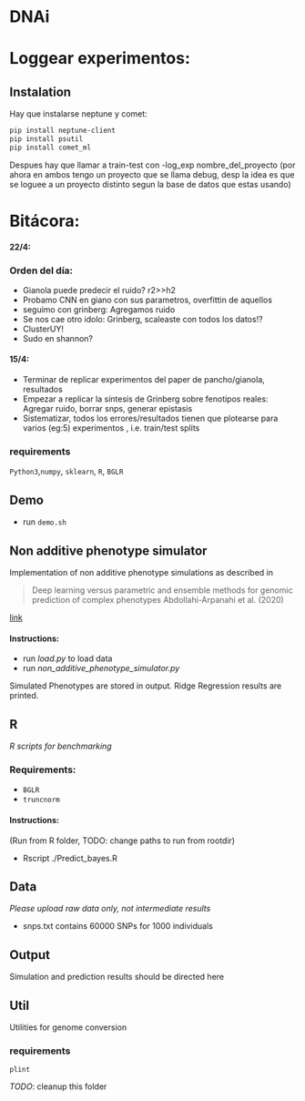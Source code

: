 # DNAi
# Loggear experimentos:

## Instalation
Hay que instalarse neptune y comet:
```bash
pip install neptune-client
pip install psutil
pip install comet_ml

```
Despues hay que llamar a train-test con -log_exp nombre_del_proyecto
(por ahora en ambos tengo un proyecto que se llama debug,
 desp la idea es que se loguee a un proyecto distinto segun la base de datos que estas usando)

# Bitácora: 
#### 22/4:
### Orden del día:

* Gianola puede predecir el ruido? r2>>h2
* Probamo CNN en giano con sus parametros, overfittin de aquellos
* seguimo con grinberg: Agregamos ruido
* Se nos cae otro idolo: Grinberg, scaleaste con todos los datos!?
* ClusterUY!
* Sudo en shannon?


#### 15/4:
* Terminar de replicar experimentos del paper de pancho/gianola, resultados
* Empezar a replicar la síntesis de Grinberg sobre fenotipos reales: Agregar ruido, borrar snps, generar epistasis
* Sistematizar, todos los errores/resultados tienen que plotearse para varios (eg:5) experimentos , i.e. train/test splits

### requirements
`Python3`,`numpy`, `sklearn`, `R`, `BGLR`

## Demo
* run `demo.sh`

## Non additive phenotype simulator

Implementation of non additive phenotype simulations
as described in
> Deep learning versus parametric and ensemble methods for genomic prediction of complex phenotypes
Abdollahi-Arpanahi et al. (2020)

[link](https://gsejournal.biomedcentral.com/articles/10.1186/s12711-020-00531-z)

#### Instructions:

* run *load.py* to load data
* run *non_additive_phenotype_simulator.py*

Simulated Phenotypes are stored in output. 
Ridge Regression results are  printed.

## R
*R scripts for benchmarking*

### Requirements:
* `BGLR`
* `truncnorm`

#### Instructions:
(Run from R folder, TODO: change paths to run from rootdir) 
* Rscript ./Predict_bayes.R 

## Data
*Please upload raw data only, not intermediate results*

* snps.txt contains 60000 SNPs for 1000 individuals


## Output

Simulation and prediction results should be directed here


## Util
 
Utilities for genome conversion

### requirements
`plint`

*TODO*: cleanup this folder

